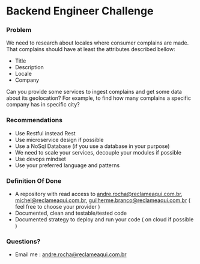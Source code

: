 # Backend Engineer Challenge #


### Problem ###

We need to research about locales where consumer complains are made. That complains should have at least the attributes described bellow:

 - Title
 - Description
 - Locale
 - Company

Can you provide some services to ingest complains and get some data about its geolocation? For example, to find how many complains a specific company has in specific city?


### Recommendations ###
 - Use Restful instead Rest
 - Use microservice design if possible
 - Use a NoSql Database (if you use a database in your purpose)
 - We need to scale your services, decouple your modules if possible
 - Use devops mindset
 - Use your preferred language and patterns

### Definition Of Done ###
 - A repository with read access to andre.rocha@reclameaqui.com.br, michel@reclameaqui.com.br, guilherme.branco@reclameaqui.com.br ( feel free to choose your provider )
 - Documented, clean and testable/tested code
 - Documented strategy to deploy and run your code ( on cloud if possible )

### Questions? ###
 - Email me : andre.rocha@reclameaqui.com.br


